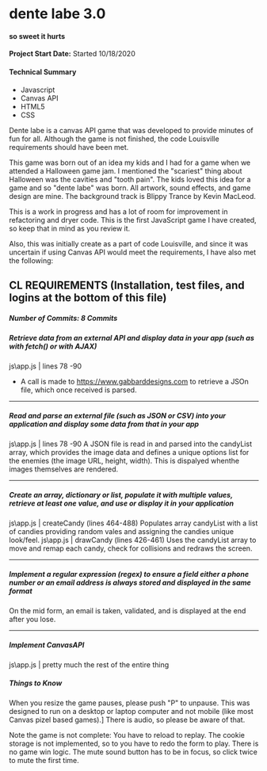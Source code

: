 # dente labe 3.0
####  so sweet it hurts

**Project Start Date:** Started 10/18/2020

#### Technical Summary
  - Javascript
  - Canvas API
  - HTML5
  - CSS


Dente labe is a canvas API game that was developed to provide minutes of fun for all. Although the game is not finished, the code Louisville requirements should have been met.

This game was born out of an idea my kids and I had for a game when we attended a Halloween game jam. I mentioned the "scariest" thing about Halloween was the cavities and "tooth pain". The kids loved this idea for a game and so "dente labe" was born. All artwork, sound effects, and game design are mine. The background track is Blippy Trance by Kevin MacLeod.

This is a work in progress and has a lot of room for improvement in refactoring and dryer code. This is the first JavaScript game I have created, so keep that in mind as you review it.

Also, this was initially create as a part of code Louisville, and since it was uncertain if using Canvas API would meet the requirements, I have also met the following:

CL REQUIREMENTS (Installation, test files, and logins at the bottom of this file)
-------------
##### Number of Commits: 8 Commits


##### Retrieve data from an external API and display data in your app (such as with fetch() or with AJAX)
  js\app.js | lines 78 -90
  - A call is made to https://www.gabbarddesigns.com to retrieve a JSOn file, which once received is parsed.
 -------------

##### Read and parse an external file (such as JSON or CSV) into your application and display some data from that in your app

  js\app.js | lines 78 -90
A JSON file is read in and parsed into the candyList array, which provides the image data and defines a unique options list for the enemies (the image URL, height, width).  This is dispalyed whenthe images themselves are rendered.

 -------------

 ##### Create an array, dictionary or list, populate it with multiple values, retrieve at least one value, and use or display it in your application

  js\app.js | createCandy (lines 464-488)  Populates array candyList with a list of candies providing random vales and assigning the candies unique look/feel.
  js\app.js | drawCandy (lines 426-461)  Uses the candyList array to move and remap each candy, check for collisions and redraws the screen.

 -------------

##### Implement a regular expression (regex) to ensure a field either a phone number or an email address is always stored and displayed in the same format
On the mid form, an email is taken, validated, and is displayed at the end after you lose.

 -------------
##### Implement CanvasAPI
  js\app.js   |   pretty much the rest of the entire thing

##### Things to Know

When you resize the game pauses, please push "P" to unpause.
This was designed to run on a desktop or laptop computer and not mobile (like most Canvas pizel based games).]
There is audio, so please be aware of that.

Note the game is not complete:
 You have to reload to replay.
 The cookie storage is not implemented, so to you have to redo the form to play.
 There is no game win logic.
 The mute sound button has to be in focus, so click twice to mute the first time.


